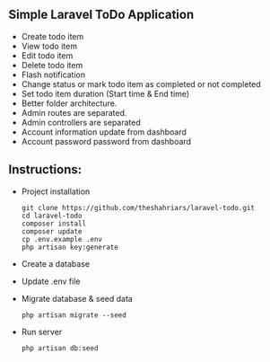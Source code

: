 ## Simple Laravel ToDo Application

- Create todo item
- View todo item
- Edit todo item
- Delete todo item
- Flash notification
- Change status or mark todo item as completed or not completed
- Set todo item duration (Start time & End time)
- Better folder architecture.
- Admin routes are separated.
- Admin controllers are separated
- Account information update from dashboard
- Account password password from dashboard

## Instructions:

- Project installation
  ```
  git clone https://github.com/theshahriars/laravel-todo.git
  cd laravel-todo
  composer install
  composer update
  cp .env.example .env
  php artisan key:generate
  ```
- Create a database
- Update .env file
- Migrate database & seed data

  ```
  php artisan migrate --seed
  ```
- Run server
  
  ```
  php artisan db:seed
  ```
  
  